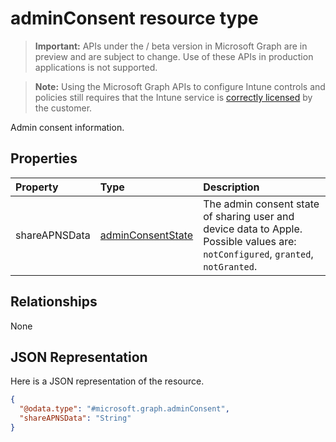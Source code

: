 ﻿# adminConsent resource type

> **Important:** APIs under the / beta version in Microsoft Graph are in preview and are subject to change. Use of these APIs in production applications is not supported.

> **Note:** Using the Microsoft Graph APIs to configure Intune controls and policies still requires that the Intune service is [correctly licensed](https://go.microsoft.com/fwlink/?linkid=839381) by the customer.

Admin consent information.
## Properties
|Property|Type|Description|
|:---|:---|:---|
|shareAPNSData|[adminConsentState](../resources/intune_devices_adminconsentstate.md)|The admin consent state of sharing user and device data to Apple. Possible values are: `notConfigured`, `granted`, `notGranted`.|

## Relationships
None
## JSON Representation
Here is a JSON representation of the resource.
<!-- {
  "blockType": "resource",
  "keyProperty": "id",
  "@odata.type": "microsoft.graph.adminConsent"
}
-->
``` json
{
  "@odata.type": "#microsoft.graph.adminConsent",
  "shareAPNSData": "String"
}
```





